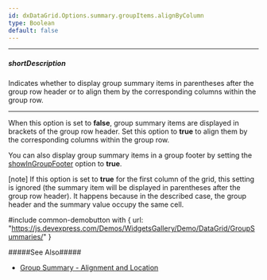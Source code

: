 ```yaml
---
id: dxDataGrid.Options.summary.groupItems.alignByColumn
type: Boolean
default: false
---
```

---
##### shortDescription
Indicates whether to display group summary items in parentheses after the group row header or to align them by the corresponding columns within the group row.

---
When this option is set to **false**, group summary items are displayed in brackets of the group row header. Set this option to **true** to align them by the corresponding columns within the group row.

You can also display group summary items in a group footer by setting the [showInGroupFooter](/api-reference/10%20UI%20Widgets/dxDataGrid/1%20Configuration/summary/groupItems/showInGroupFooter.md '/Documentation/ApiReference/UI_Widgets/dxDataGrid/Configuration/summary/groupItems/#showInGroupFooter') option to **true**.

[note] If this option is set to **true** for the first column of the grid, this setting is ignored (the summary item will be displayed in parentheses after the group row header). It happens because in the described case, the group header and the summary value occupy the same cell.

#include common-demobutton with {
    url: "https://js.devexpress.com/Demos/WidgetsGallery/Demo/DataGrid/GroupSummaries/"
}

#####See Also#####
- [Group Summary - Alignment and Location](/concepts/05%20Widgets/DataGrid/65%20Summaries/20%20Group%20Summary/10%20Alignment%20and%20Location.md '/Documentation/Guide/Widgets/DataGrid/Summaries/Group_Summary/#Alignment_and_Location')